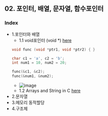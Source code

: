## 02. 포인터, 배열, 문자열, 함수포인터
### Index
* 1.포인터와 배열
  * 1.1 void포인터 (void *) [here](https://github.com/csbyun-data/C-Programming/blob/main/chap02/void_pointer1.c)
  ```c
  void func (void *ptr1, void *ptr2) { }

  char c1 = 'a', c2 = 'b';
  int num1 = 10, num2 = 20;

  func(&c1, &c2);
  func(&num1, &num2);
  ```
  *  ![image](https://github.com/user-attachments/assets/2df0edbc-d358-4dca-bd7b-72b503d5279d)
  * 1.2 Arrays and String in C [here](https://github.com/csbyun-data/C-Programming/blob/main/chap02/Arrays_and_Strings_in_C/README.md)
* 2.문자열
* 3.메모리 동적할당
* 4.구조체
